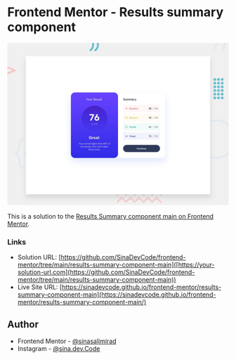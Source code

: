 # Frontend Mentor - Results summary component

![Design preview for the QR code component coding challenge](./design/desktop-preview.jpg)

This is a solution to the [Results Summary component main on Frontend Mentor](https://www.frontendmentor.io/challenges/results-summary-component-CE_K6s0maV).

### Links
- Solution URL: [https://github.com/SinaDevCode/frontend-mentor/tree/main/results-summary-component-main]([https://your-solution-url.com](https://github.com/SinaDevCode/frontend-mentor/tree/main/results-summary-component-main))
- Live Site URL: [https://sinadevcode.github.io/frontend-mentor/results-summary-component-main](https://sinadevcode.github.io/frontend-mentor/results-summary-component-main/)

## Author
- Frontend Mentor - [@sinasalimirad](https://www.frontendmentor.io/profile/SinaDevCode)
- Instagram - [@sina.dev.Code](https://www.instagram.com/sina.dev.code)
